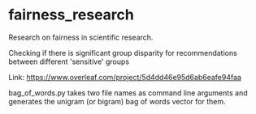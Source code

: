 # fairness_research

Research on fairness in scientific research.

Checking if there is significant group disparity for recommendations between different 'sensitive' groups 

Link: https://www.overleaf.com/project/5d4dd46e95d6ab6eafe94faa


bag_of_words.py takes two file names as command line arguments and generates the unigram (or bigram) bag of words vector for them.

